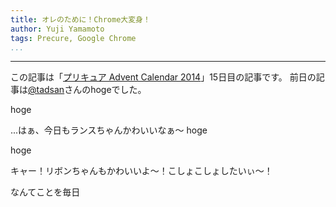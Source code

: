 ```yaml
---
title: オレのために！Chrome大変身！
author: Yuji Yamamoto
tags: Precure, Google Chrome
...
```

---

この記事は「[プリキュア Advent Calendar 2014](http://www.adventar.org/calendars/328)」15日目の記事です。
前日の記事は[@tadsan](#hoge)さんのhogeでした。

hoge

...はぁ、今日もランスちゃんかわいいなぁ～ hoge

hoge

キャー！リボンちゃんもかわいいよ～！こしょこしょしたいぃ～！

なんてことを毎日
